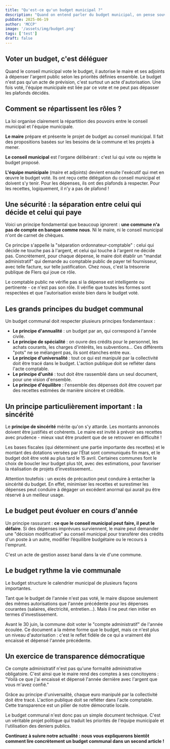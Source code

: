 ```yaml
---
title: "Qu'est-ce qu'un budget municipal ?"
description: "Quand on entend parler du budget municipal, on pense souvent à un document comptable compliqué, rempli de chiffres que seuls les spécialistes comprennent. Mais en réalité, le budget d'une commune, c'est bien plus que ça : c'est l'acte politique le plus important de la vie municipale."
pubDate: 2025-06-19
author: 'MCCP'
image: '/assets/img/budget.png'
tags: ['test']
draft: false
---
```


## Voter un budget, c'est déléguer

Quand le conseil municipal vote le budget, il autorise le maire et ses adjoints à dépenser l'argent public selon les priorités définies ensemble. Le budget n'est pas qu'un acte de prévision, c'est surtout un acte d'autorisation. Une fois voté, l'équipe municipale est liée par ce vote et ne peut pas dépasser les plafonds décidés.

## Comment se répartissent les rôles ?

La loi organise clairement la répartition des pouvoirs entre le conseil municipal et l'équipe municipale.

**Le maire** prépare et présente le projet de budget au conseil municipal. Il fait des propositions basées sur les besoins de la commune et les projets à mener.

**Le conseil municipal** est l'organe délibérant : c'est lui qui vote ou rejette le budget proposé.

**L'équipe municipale** (maire et adjoints) devient ensuite l'exécutif qui met en œuvre le budget voté. Ils ont reçu cette délégation du conseil municipal et doivent s'y tenir. Pour les dépenses, ils ont des plafonds à respecter. Pour les recettes, logiquement, il n'y a pas de plafond !

## Une sécurité : la séparation entre celui qui décide et celui qui paye

Voici un principe fondamental que beaucoup ignorent : **une commune n'a pas de compte en banque comme nous**. Ni le maire, ni le conseil municipal n'ont de carnet de chèques.

Ce principe s'appelle la "séparation ordonnateur-comptable" : celui qui décide ne touche pas à l'argent, et celui qui touche à l'argent ne décide pas. Concrètement, pour chaque dépense, le maire doit établir un "mandat administratif" qui demande au comptable public de payer tel fournisseur, avec telle facture, sur telle justification. Chez nous, c'est la trésorerie publique de Flers qui joue ce rôle.

Le comptable public ne vérifie pas si la dépense est intelligente ou pertinente - ce n'est pas son rôle. Il vérifie que toutes les formes sont respectées et que l'autorisation existe bien dans le budget voté.

## Les grands principes du budget communal

Un budget communal doit respecter plusieurs principes fondamentaux :

- **Le principe d'annualité** : un budget par an, qui correspond à l'année civile.
- **Le principe de spécialité** : on ouvre des crédits pour le personnel, les achats courants, les charges d'intérêts, les subventions... Ces différents "pots" ne se mélangent pas, ils sont étanches entre eux.
- **Le principe d'universalité** : tout ce qui est manipulé par la collectivité doit être tracé dans le budget. L'action publique doit se refléter dans l'acte comptable.
- **Le principe d'unité** : tout doit être rassemblé dans un seul document, pour une vision d'ensemble.
- **Le principe d'équilibre** : l'ensemble des dépenses doit être couvert par des recettes estimées de manière sincère et crédible.

## Un principe particulièrement important : la sincérité

Le **principe de sincérité** mérite qu'on s'y attarde. Les montants annoncés doivent être justifiés et cohérents. Le maire est invité à prévoir ses recettes avec prudence - mieux vaut être prudent que de se retrouver en difficulté !

Les bases fiscales (qui déterminent une partie importante des recettes) et le montant des dotations versées par l’État sont communiqués fin mars, et le budget doit être voté au plus tard le 15 avril. Certaines communes font le choix de boucler leur budget plus tôt, avec des estimations, pour favoriser la réalisation de projets d’investissement..

Attention toutefois : un excès de précaution peut conduire à entacher la sincérité du budget. En effet, minimiser les recettes et surestimer les dépenses peut conduire à dégager un excédent anormal qui aurait pu être réservé à un meilleur usage.

## Le budget peut évoluer en cours d'année

Un principe rassurant : **ce que le conseil municipal peut faire, il peut le défaire**. Si des dépenses imprévues surviennent, le maire peut demander une "décision modificative" au conseil municipal pour transférer des crédits d'un poste à un autre, modifier l’équilibre budgétaire ou le recours à l'emprunt.

C'est un acte de gestion assez banal dans la vie d'une commune.

## Le budget rythme la vie communale

Le budget structure le calendrier municipal de plusieurs façons importantes.

Tant que le budget de l'année n'est pas voté, le maire dispose seulement des mêmes autorisations que l'année précédente pour les dépenses courantes (salaires, électricité, entretien...). Mais il ne peut rien initier en termes d'investissement.

Avant le 30 juin, la commune doit voter le "compte administratif" de l'année écoulée. Ce document a la même forme que le budget, mais ce n'est plus un niveau d'autorisation : c'est le reflet fidèle de ce qui a vraiment été encaissé et dépensé l'année précédente.

## Un exercice de transparence démocratique

Ce compte administratif n'est pas qu'une formalité administrative obligatoire. C'est ainsi que le maire rend des comptes à ses concitoyens : "Voilà ce que j'ai encaissé et dépensé l'année dernière avec l'argent que vous m'avez confié."

Grâce au principe d'universalité, chaque euro manipulé par la collectivité doit être tracé. L'action publique doit se refléter dans l'acte comptable. Cette transparence est un pilier de notre démocratie locale.

Le budget communal n'est donc pas un simple document technique. C'est un véritable projet politique qui traduit les priorités de l'équipe municipale et l'utilisation des deniers publics.

**Continuez à suivre notre actualité : nous vous expliquerons bientôt comment lire concrètement un budget communal dans un second article !**
